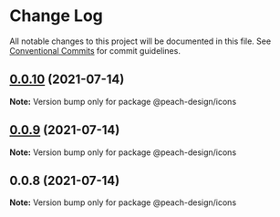 # Change Log

All notable changes to this project will be documented in this file.
See [Conventional Commits](https://conventionalcommits.org) for commit guidelines.

## [0.0.10](https://github.com/guobaogang/peach-design/compare/@peach-design/icons@0.0.9...@peach-design/icons@0.0.10) (2021-07-14)

**Note:** Version bump only for package @peach-design/icons





## [0.0.9](https://github.com/guobaogang/peach-design/compare/@peach-design/icons@0.0.8...@peach-design/icons@0.0.9) (2021-07-14)

**Note:** Version bump only for package @peach-design/icons





## 0.0.8 (2021-07-14)

**Note:** Version bump only for package @peach-design/icons
